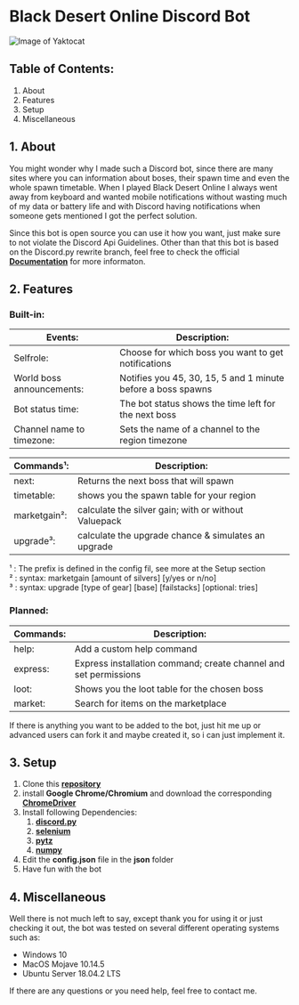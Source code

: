 # Black Desert Online Discord Bot
![Image of Yaktocat](https://b.catgirlsare.sexy/FuOZ.png)

## Table of Contents:
1. About
2. Features
3. Setup
4. Miscellaneous

## 1. About

You might wonder why I made such a Discord bot, since there are many sites where you can information about boses, their spawn time and even the whole spawn timetable. When I played Black Desert Online I always went away from keyboard and wanted mobile notifications without wasting much of my data or battery life and with Discord having notifications when someone gets mentioned I got the perfect solution.

Since this bot is open source you can use it how you want, just make sure to not violate the Discord Api Guidelines. Other than that this bot is based on the Discord.py rewrite branch, feel free to check the official [**Documentation**](https://discordpy.readthedocs.io/en/latest/api.html) for more informaton.

## 2. Features

### Built-in:

**Events:** | **Description:**
----------- | ----------------
Selfrole: | Choose for which boss you want to get notifications
World boss announcements: | Notifies you 45, 30, 15, 5 and 1 minute before a boss spawns
Bot status time: | The bot status shows the time left for the next boss
Channel name to timezone: | Sets the name of a channel to the region timezone 

**Commands¹:** | **Description:**
-------------- | ----------------
next: | Returns the next boss that will spawn
timetable: | shows you the spawn table for your region
marketgain²: | calculate the silver gain; with or without Valuepack                                                                     
upgrade³: | calculate the upgrade chance & simulates an upgrade

¹ : The prefix is defined in the config fil, see more at the Setup section   
² : syntax: marketgain [amount of silvers] [y/yes or n/no]  
³ : syntax: upgrade [type of gear] [base] [failstacks] [optional: tries]

### Planned:

**Commands:** | **Description:**
------------- | ----------------
help: | Add a custom help command
express: | Express installation command; create channel and set permissions
loot: | Shows you the loot table for the chosen boss
market: | Search for items on the marketplace

If there is anything you want to be added to the bot, just hit me up or advanced users can fork it and maybe created it, so i can just implement it.

## 3. Setup

1. Clone this [**repository**](https://github.com/MikaPopp/BDO_Boss_Timer_Discord)
2. install **Google Chrome/Chromium** and download the corresponding [**ChromeDriver**](http://chromedriver.chromium.org/)
3. Install following Dependencies:
	1. [**discord.py**](https://pypi.org/project/discord.py/)
	2. [**selenium**](https://pypi.org/project/selenium/)
	3. [**pytz**](https://pypi.org/project/pytz/)
	4. [**numpy**](https://pypi.org/project/numpy/)
4. Edit the **config.json** file in the **json** folder
5. Have fun with the bot

## 4. Miscellaneous
Well there is not much left to say, except thank you for using it or just checking it out, the bot was tested on several different operating systems such as:
* Windows 10
* MacOS Mojave 10.14.5
* Ubuntu Server 18.04.2 LTS

If there are any questions or you need help, feel free to contact me. 
